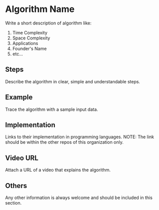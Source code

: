 # Algorithm Name

Write a short description of algorithm like:

1. Time Complexity
2. Space Complexity
3. Applications
4. Founder's Name
5. etc...

## Steps

Describe the algorithm in clear, simple and understandable steps.

## Example

Trace the algorithm with a sample input data.

## Implementation

Links to their implementation in programming languages.
NOTE: The link should be within the other repos of this organization only.

## Video URL

Attach a URL of a video that explains the algorithm.

## Others

Any other information is always welcome and should be included in this section.
